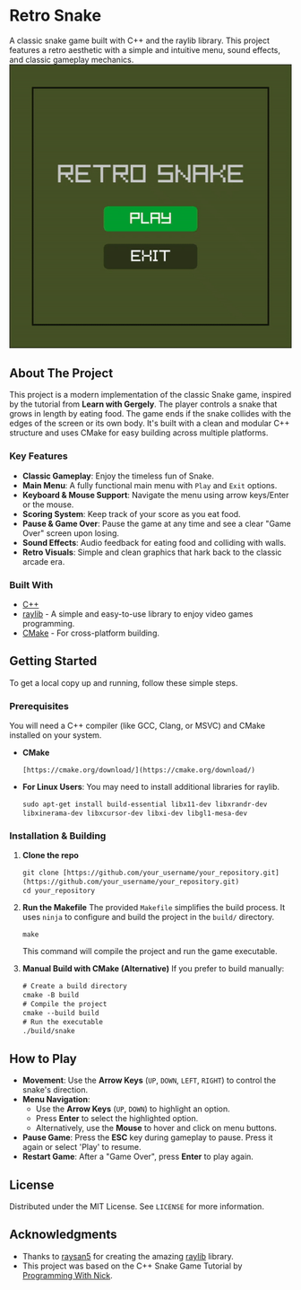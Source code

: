 # Retro Snake

A classic snake game built with C++ and the raylib library. This project features a retro aesthetic with a simple and intuitive menu, sound effects, and classic gameplay mechanics.
![Snake Video GIF](./public/snake.gif)

## About The Project

This project is a modern implementation of the classic Snake game, inspired by the tutorial from **Learn with Gergely**. The player controls a snake that grows in length by eating food. The game ends if the snake collides with the edges of the screen or its own body. It's built with a clean and modular C++ structure and uses CMake for easy building across multiple platforms.

### Key Features

- **Classic Gameplay**: Enjoy the timeless fun of Snake.
- **Main Menu**: A fully functional main menu with `Play` and `Exit` options.
- **Keyboard & Mouse Support**: Navigate the menu using arrow keys/Enter or the mouse.
- **Scoring System**: Keep track of your score as you eat food.
- **Pause & Game Over**: Pause the game at any time and see a clear "Game Over" screen upon losing.
- **Sound Effects**: Audio feedback for eating food and colliding with walls.
- **Retro Visuals**: Simple and clean graphics that hark back to the classic arcade era.

### Built With

- [C++](https://isocpp.org/)
- [raylib](https://www.raylib.com/) - A simple and easy-to-use library to enjoy video games programming.
- [CMake](https://cmake.org/) - For cross-platform building.

## Getting Started

To get a local copy up and running, follow these simple steps.

### Prerequisites

You will need a C++ compiler (like GCC, Clang, or MSVC) and CMake installed on your system.

- **CMake**
  ```
  [https://cmake.org/download/](https://cmake.org/download/)
  ```
- **For Linux Users**: You may need to install additional libraries for raylib.
  ```
  sudo apt-get install build-essential libx11-dev libxrandr-dev libxinerama-dev libxcursor-dev libxi-dev libgl1-mesa-dev
  ```

### Installation & Building

1.  **Clone the repo**
    ```
    git clone [https://github.com/your_username/your_repository.git](https://github.com/your_username/your_repository.git)
    cd your_repository
    ```
2.  **Run the Makefile**
    The provided `Makefile` simplifies the build process. It uses `ninja` to configure and build the project in the `build/` directory.

    ```
    make
    ```

    This command will compile the project and run the game executable.

3.  **Manual Build with CMake (Alternative)**
    If you prefer to build manually:
    ```
    # Create a build directory
    cmake -B build
    # Compile the project
    cmake --build build
    # Run the executable
    ./build/snake
    ```

## How to Play

- **Movement**: Use the **Arrow Keys** (`UP`, `DOWN`, `LEFT`, `RIGHT`) to control the snake's direction.
- **Menu Navigation**:
  - Use the **Arrow Keys** (`UP`, `DOWN`) to highlight an option.
  - Press **Enter** to select the highlighted option.
  - Alternatively, use the **Mouse** to hover and click on menu buttons.
- **Pause Game**: Press the **ESC** key during gameplay to pause. Press it again or select 'Play' to resume.
- **Restart Game**: After a "Game Over", press **Enter** to play again.

## License

Distributed under the MIT License. See `LICENSE` for more information.

## Acknowledgments

- Thanks to [raysan5](https://github.com/raysan5) for creating the amazing [raylib](https://github.com/raysan5/raylib) library.
- This project was based on the C++ Snake Game Tutorial by [Programming With Nick](https://www.youtube.com/watch?v=LGqsnM_WEK4).
